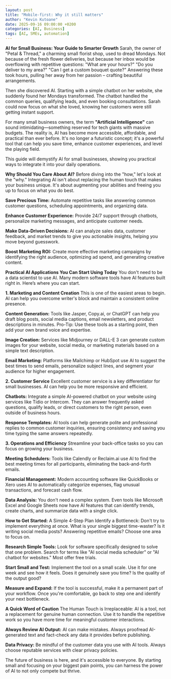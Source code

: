 ```yaml
---
layout: post
title: "Mobile-first: Why it still matters"
author: "Kevin Kutoane"
date: 2025-09-16 09:00:00 +0200
categories: [AI, Business]
tags: [AI, SMEs, automation]
---
```


**AI for Small Business: Your Guide to Smarter Growth**
Sarah, the owner of "Petal & Thread," a charming small florist shop, used to dread Mondays. Not because of the fresh flower deliveries, but because her inbox would be overflowing with repetitive questions: "What are your hours?" "Do you deliver to my area?" "Can I get a custom bouquet quote?" Answering these took hours, pulling her away from her passion – crafting beautiful arrangements.

Then she discovered AI. Starting with a simple chatbot on her website, she suddenly found her Mondays transformed. The chatbot handled the common queries, qualifying leads, and even booking consultations. Sarah could now focus on what she loved, knowing her customers were still getting instant support.

For many small business owners, the term **"Artificial Intelligence"** can sound intimidating—something reserved for tech giants with massive budgets. The reality is, AI has become more accessible, affordable, and practical than ever before. It's no longer a futuristic concept; it's a powerful tool that can help you save time, enhance customer experiences, and level the playing field.

This guide will demystify AI for small businesses, showing you practical ways to integrate it into your daily operations.

**Why Should You Care About AI?**
Before diving into the "how," let's look at the "why." Integrating AI isn't about replacing the human touch that makes your business unique. It's about augmenting your abilities and freeing you up to focus on what you do best.

**Save Precious Time:** Automate repetitive tasks like answering common customer questions, scheduling appointments, and organizing data.

**Enhance Customer Experience:** Provide 24/7 support through chatbots, personalize marketing messages, and anticipate customer needs.

**Make Data-Driven Decisions:** AI can analyze sales data, customer feedback, and market trends to give you actionable insights, helping you move beyond guesswork.

**Boost Marketing ROI:** Create more effective marketing campaigns by identifying the right audience, optimizing ad spend, and generating creative content.

**Practical AI Applications You Can Start Using Today**
You don't need to be a data scientist to use AI. Many modern software tools have AI features built right in. Here’s where you can start.

**1. Marketing and Content Creation**
This is one of the easiest areas to begin. AI can help you overcome writer's block and maintain a consistent online presence.

**Content Generation:** Tools like Jasper, Copy.ai, or ChatGPT can help you draft blog posts, social media captions, email newsletters, and product descriptions in minutes. Pro-Tip: Use these tools as a starting point, then add your own brand voice and expertise.

**Image Creation:** Services like Midjourney or DALL-E 3 can generate custom images for your website, social media, or marketing materials based on a simple text description.

**Email Marketing:** Platforms like Mailchimp or HubSpot use AI to suggest the best times to send emails, personalize subject lines, and segment your audience for higher engagement.

**2. Customer Service**
Excellent customer service is a key differentiator for small businesses. AI can help you be more responsive and efficient.

**Chatbots:** Integrate a simple AI-powered chatbot on your website using services like Tidio or Intercom. They can answer frequently asked questions, qualify leads, or direct customers to the right person, even outside of business hours.

**Response Templates:** AI tools can help generate polite and professional replies to common customer inquiries, ensuring consistency and saving you time typing the same answers repeatedly.

**3. Operations and Efficiency**
Streamline your back-office tasks so you can focus on growing your business.

**Meeting Schedulers:** Tools like Calendly or Reclaim.ai use AI to find the best meeting times for all participants, eliminating the back-and-forth emails.

**Financial Management:** Modern accounting software like QuickBooks or Xero uses AI to automatically categorize expenses, flag unusual transactions, and forecast cash flow.

**Data Analysis:** You don't need a complex system. Even tools like Microsoft Excel and Google Sheets now have AI features that can identify trends, create charts, and summarize data with a single click.

**How to Get Started:** A Simple 4-Step Plan
Identify a Bottleneck: Don't try to implement everything at once. What is your single biggest time-waster? Is it writing social media posts? Answering repetitive emails? Choose one area to focus on.

**Research Simple Tools:** Look for software specifically designed to solve that one problem. Search for terms like "AI social media scheduler" or "AI chatbot for websites." Most offer free trials.

**Start Small and Test:** Implement the tool on a small scale. Use it for one week and see how it feels. Does it genuinely save you time? Is the quality of the output good?

**Measure and Expand:** If the tool is successful, make it a permanent part of your workflow. Once you're comfortable, go back to step one and identify your next bottleneck.

**A Quick Word of Caution**
The Human Touch is Irreplaceable: AI is a tool, not a replacement for genuine human connection. Use it to handle the repetitive work so you have more time for meaningful customer interactions.

**Always Review AI Output:** AI can make mistakes. Always proofread AI-generated text and fact-check any data it provides before publishing.

**Data Privacy:** Be mindful of the customer data you use with AI tools. Always choose reputable services with clear privacy policies.

The future of business is here, and it's accessible to everyone. By starting small and focusing on your biggest pain points, you can harness the power of AI to not only compete but thrive.
